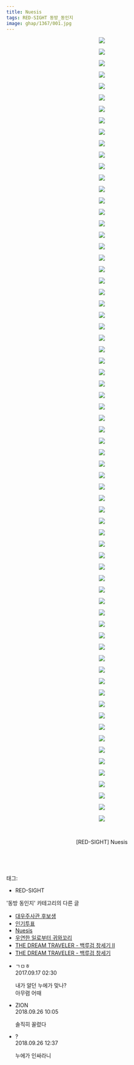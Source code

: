 ```yaml
---
title: Nuesis
tags: RED-SIGHT 동방_동인지
image: ghap/1367/001.jpg
---
```

<div class="article">
<p style="text-align: center; clear: none; float: none;"><img src="{{ site.nasurl }}/ghap/1367/001.jpg"/></p>
<p style="text-align: center; clear: none; float: none;"><img src="{{ site.nasurl }}/ghap/1367/002.jpg"/></p>
<p style="text-align: center; clear: none; float: none;"><img src="{{ site.nasurl }}/ghap/1367/003.jpg"/></p>
<p style="text-align: center; clear: none; float: none;"><img src="{{ site.nasurl }}/ghap/1367/004.jpg"/></p>
<p style="text-align: center; clear: none; float: none;"><img src="{{ site.nasurl }}/ghap/1367/005.jpg"/></p>
<p style="text-align: center; clear: none; float: none;"><img src="{{ site.nasurl }}/ghap/1367/006.jpg"/></p>
<p style="text-align: center; clear: none; float: none;"><img src="{{ site.nasurl }}/ghap/1367/007.jpg"/></p>
<p style="text-align: center; clear: none; float: none;"><img src="{{ site.nasurl }}/ghap/1367/008.jpg"/></p>
<p style="text-align: center; clear: none; float: none;"><img src="{{ site.nasurl }}/ghap/1367/009.jpg"/></p>
<p style="text-align: center; clear: none; float: none;"><img src="{{ site.nasurl }}/ghap/1367/010.jpg"/></p>
<p style="text-align: center; clear: none; float: none;"><img src="{{ site.nasurl }}/ghap/1367/011.jpg"/></p>
<p style="text-align: center; clear: none; float: none;"><img src="{{ site.nasurl }}/ghap/1367/012.jpg"/></p>
<p style="text-align: center; clear: none; float: none;"><img src="{{ site.nasurl }}/ghap/1367/013.jpg"/></p>
<p style="text-align: center; clear: none; float: none;"><img src="{{ site.nasurl }}/ghap/1367/014.jpg"/></p>
<p style="text-align: center; clear: none; float: none;"><img src="{{ site.nasurl }}/ghap/1367/015.jpg"/></p>
<p style="text-align: center; clear: none; float: none;"><img src="{{ site.nasurl }}/ghap/1367/016.jpg"/></p>
<p style="text-align: center; clear: none; float: none;"><img src="{{ site.nasurl }}/ghap/1367/017.jpg"/></p>
<p style="text-align: center; clear: none; float: none;"><img src="{{ site.nasurl }}/ghap/1367/018.jpg"/></p>
<p style="text-align: center; clear: none; float: none;"><img src="{{ site.nasurl }}/ghap/1367/019.jpg"/></p>
<p style="text-align: center; clear: none; float: none;"><img src="{{ site.nasurl }}/ghap/1367/020.jpg"/></p>
<p style="text-align: center; clear: none; float: none;"><img src="{{ site.nasurl }}/ghap/1367/021.jpg"/></p>
<p style="text-align: center; clear: none; float: none;"><img src="{{ site.nasurl }}/ghap/1367/022.jpg"/></p>
<p style="text-align: center; clear: none; float: none;"><img src="{{ site.nasurl }}/ghap/1367/023.jpg"/></p>
<p style="text-align: center; clear: none; float: none;"><img src="{{ site.nasurl }}/ghap/1367/024.jpg"/></p>
<p style="text-align: center; clear: none; float: none;"><img src="{{ site.nasurl }}/ghap/1367/025.jpg"/></p>
<p style="text-align: center; clear: none; float: none;"><img src="{{ site.nasurl }}/ghap/1367/026.jpg"/></p>
<p style="text-align: center; clear: none; float: none;"><img src="{{ site.nasurl }}/ghap/1367/027.jpg"/></p>
<p style="text-align: center; clear: none; float: none;"><img src="{{ site.nasurl }}/ghap/1367/028.jpg"/></p>
<p style="text-align: center; clear: none; float: none;"><img src="{{ site.nasurl }}/ghap/1367/029.jpg"/></p>
<p style="text-align: center; clear: none; float: none;"><img src="{{ site.nasurl }}/ghap/1367/030.jpg"/></p>
<p style="text-align: center; clear: none; float: none;"><img src="{{ site.nasurl }}/ghap/1367/031.jpg"/></p>
<p style="text-align: center; clear: none; float: none;"><img src="{{ site.nasurl }}/ghap/1367/032.jpg"/></p>
<p style="text-align: center; clear: none; float: none;"><img src="{{ site.nasurl }}/ghap/1367/033.jpg"/></p>
<p style="text-align: center; clear: none; float: none;"><img src="{{ site.nasurl }}/ghap/1367/034.jpg"/></p>
<p style="text-align: center; clear: none; float: none;"><img src="{{ site.nasurl }}/ghap/1367/035.jpg"/></p>
<p style="text-align: center; clear: none; float: none;"><img src="{{ site.nasurl }}/ghap/1367/036.jpg"/></p>
<p style="text-align: center; clear: none; float: none;"><img src="{{ site.nasurl }}/ghap/1367/037.jpg"/></p>
<p style="text-align: center; clear: none; float: none;"><img src="{{ site.nasurl }}/ghap/1367/038.jpg"/></p>
<p style="text-align: center; clear: none; float: none;"><img src="{{ site.nasurl }}/ghap/1367/039.jpg"/></p>
<p style="text-align: center; clear: none; float: none;"><img src="{{ site.nasurl }}/ghap/1367/040.jpg"/></p>
<p style="text-align: center; clear: none; float: none;"><img src="{{ site.nasurl }}/ghap/1367/041.jpg"/></p>
<p style="text-align: center; clear: none; float: none;"><img src="{{ site.nasurl }}/ghap/1367/042.jpg"/></p>
<p style="text-align: center; clear: none; float: none;"><img src="{{ site.nasurl }}/ghap/1367/043.jpg"/></p>
<p style="text-align: center; clear: none; float: none;"><img src="{{ site.nasurl }}/ghap/1367/044.jpg"/></p>
<p style="text-align: center; clear: none; float: none;"><img src="{{ site.nasurl }}/ghap/1367/045.jpg"/></p>
<p style="text-align: center; clear: none; float: none;"><img src="{{ site.nasurl }}/ghap/1367/046.jpg"/></p>
<p style="text-align: center; clear: none; float: none;"><img src="{{ site.nasurl }}/ghap/1367/047.jpg"/></p>
<p style="text-align: center; clear: none; float: none;"><img src="{{ site.nasurl }}/ghap/1367/048.jpg"/></p>
<p style="text-align: center; clear: none; float: none;"><img src="{{ site.nasurl }}/ghap/1367/049.jpg"/></p>
<p style="text-align: center; clear: none; float: none;"><img src="{{ site.nasurl }}/ghap/1367/050.jpg"/></p>
<p style="text-align: center; clear: none; float: none;"><img src="{{ site.nasurl }}/ghap/1367/051.jpg"/></p>
<p style="text-align: center; clear: none; float: none;"><img src="{{ site.nasurl }}/ghap/1367/052.jpg"/></p>
<p style="text-align: center; clear: none; float: none;"><img src="{{ site.nasurl }}/ghap/1367/053.jpg"/></p>
<p style="text-align: center; clear: none; float: none;"><img src="{{ site.nasurl }}/ghap/1367/054.jpg"/></p>
<p style="text-align: center; clear: none; float: none;"><img src="{{ site.nasurl }}/ghap/1367/055.jpg"/></p>
<p style="text-align: center; clear: none; float: none;"><img src="{{ site.nasurl }}/ghap/1367/056.jpg"/></p>
<p style="text-align: center; clear: none; float: none;"><img src="{{ site.nasurl }}/ghap/1367/057.jpg"/></p>
<p style="text-align: center; clear: none; float: none;"><img src="{{ site.nasurl }}/ghap/1367/058.jpg"/></p>
<p style="text-align: center; clear: none; float: none;"><img src="{{ site.nasurl }}/ghap/1367/059.jpg"/></p>
<p style="text-align: center; clear: none; float: none;"><img src="{{ site.nasurl }}/ghap/1367/060.jpg"/></p>
<p style="text-align: center; clear: none; float: none;"><img src="{{ site.nasurl }}/ghap/1367/061.jpg"/></p>
<p style="text-align: center; clear: none; float: none;"><img src="{{ site.nasurl }}/ghap/1367/062.jpg"/></p>
<p style="text-align: center; clear: none; float: none;"><img src="{{ site.nasurl }}/ghap/1367/063.jpg"/></p>
<p style="text-align: center; clear: none; float: none;"><img src="{{ site.nasurl }}/ghap/1367/064.jpg"/></p>
<p style="text-align: center; clear: none; float: none;"><img src="{{ site.nasurl }}/ghap/1367/065.jpg"/></p>
<p style="text-align: center; clear: none; float: none;"><img src="{{ site.nasurl }}/ghap/1367/066.jpg"/></p>
<p style="text-align: center; clear: none; float: none;"><img src="{{ site.nasurl }}/ghap/1367/067.jpg"/></p>
<p style="text-align: center; clear: none; float: none;"><img src="{{ site.nasurl }}/ghap/1367/068.jpg"/></p>
<p style="text-align: center; clear: none; float: none;"><img src="{{ site.nasurl }}/ghap/1367/069.jpg"/></p>
<p style="text-align: center; clear: none; float: none;"><br/></p>
<p style="text-align: center; clear: none; float: none;">[RED-SIGHT] Nuesis</p>
<p style="text-align: center; clear: none; float: none;"><br/></p>
<p><br/></p>
</div><div class="tagTrail">
<p>태그: </p>
<ul>
<li>RED-SIGHT</li>
</ul>
</div><div class="another">
<p>'동방 동인지' 카테고리의 다른 글</p>
<ul>
<li><a href="/2016-08-05-ghap_1369">대우주사관 후보생</a></li>
<li><a href="/2016-08-05-ghap_1368">인기투표</a></li>
<li><a href="/2016-08-05-ghap_1367">Nuesis</a></li>
<li><a href="/2016-08-05-ghap_1366">우연한 일로부터 귀와꼬리</a></li>
<li><a href="/2016-08-05-ghap_1365">THE DREAM TRAVELER - 백루검 창세기 Ⅱ</a></li>
<li><a href="/2016-08-05-ghap_1364">THE DREAM TRAVELER - 백루검 창세기</a></li>
</ul>
</div><div class="cb_module cb_fluid">
<div class="cb_wrt cb_profile">
<div class="comment">
<ul>
<li class="cb_thumb_off" id="comment15084404">
<div class="cb_comment_area">
<div class="cb_info_area">
<div class="cb_section">
<span class="cb_nick_name">ㄱㅁㅎ</span>
</div>
<div class="cb_section">
<span class="cb_date">2017.09.17 02:30 </span>
</div>
</div>
<div class="cb_dsc_comment">
<p class="cb_dsc">
											내가 알던 누에가 맞나?<br/>
아무렴 어때
										</p>
</div>
</div></li>
<li class="cb_thumb_off" id="comment15339853">
<div class="cb_comment_area">
<div class="cb_info_area">
<div class="cb_section">
<span class="cb_nick_name">ZION</span>
</div>
<div class="cb_section">
<span class="cb_date">2018.09.26 10:05 </span>
</div>
</div>
<div class="cb_dsc_comment">
<p class="cb_dsc">
											솔직히 꼴렸다
										</p>
</div>
</div></li>
<li class="cb_thumb_off" id="comment15339904">
<div class="cb_comment_area">
<div class="cb_info_area">
<div class="cb_section">
<span class="cb_nick_name">?</span>
</div>
<div class="cb_section">
<span class="cb_date">2018.09.26 12:37 </span>
</div>
</div>
<div class="cb_dsc_comment">
<p class="cb_dsc">
											누에가 인싸라니
										</p>
</div>
</div></li>
</ul>
</div>
</div><!-- commentList close -->
</div>
